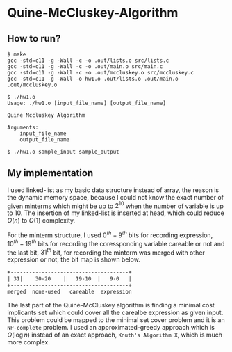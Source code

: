 # Quine-McCluskey-Algorithm

## How to run?

```shell
$ make
gcc -std=c11 -g -Wall -c -o .out/lists.o src/lists.c
gcc -std=c11 -g -Wall -c -o .out/main.o src/main.c
gcc -std=c11 -g -Wall -c -o .out/mccluskey.o src/mccluskey.c
gcc -std=c11 -g -Wall -o hw1.o .out/lists.o .out/main.o .out/mccluskey.o

$ ./hw1.o
Usage: ./hw1.o [input_file_name] [output_file_name]

Quine Mccluskey Algorithm

Arguments:
	input_file_name
	output_file_name

$ ./hw1.o sample_input sample_output
```

## My implementation

I used linked-list as my basic data structure instead of array, the reason is the dynamic memory space, because I could not know the exact number of given minterms which might be up to $2^10$ when the number of variable is up to $10$.
The insertion of my linked-list is inserted at head, which could reduce $O(n)$ to $O(1)$ complexity.

For the minterm structure, I used $0^{th}-9^{th}$ bits for recording expression, $10^{th}-19^{th}$ bits for recording the coressponding variable careable or not and the last bit, $31^{th}$ bit, for recording the minterm was merged with other expression or not, the bit map is shown below. 

```txt
+--------------------------------------+
| 31|    30-20    |   19-10  |   9-0   |
+--------------------------------------+
merged  none-used   careable  expression
```

The last part of the Quine-McCluskey algorithm is finding a minimal cost implicants set which could cover all the carealbe expression as given input. This problem could be mapped to the minimal set cover problem and it is an `NP-complete` problem.
I used an approximated-greedy approach which is $O(\log n)$ instead of an exact approach, `Knuth's Algorithm X`, which is much more complex.